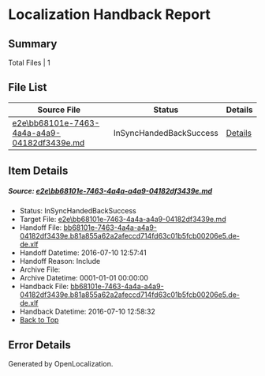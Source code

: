 # <a name='report-top'></a> Localization Handback Report

## Summary
 Total Files | 1

## File List
 Source File | Status | Details 
 ----------- | ------ | ------- 
 [e2e\bb68101e-7463-4a4a-a4a9-04182df3439e.md](https://github.com/OpenLocalizationTestOrg/oltest/blob/3ee79cd650b171f766385f6bc2cbfc96b764eef3/e2e/bb68101e-7463-4a4a-a4a9-04182df3439e.md) | InSyncHandedBackSuccess | [Details](#1253032f2f7c5644b6e0ef690377de937e780a386)

## Item Details
##### <a name='1253032f2f7c5644b6e0ef690377de937e780a386'></a> Source: [e2e\bb68101e-7463-4a4a-a4a9-04182df3439e.md](https://github.com/OpenLocalizationTestOrg/oltest/blob/3ee79cd650b171f766385f6bc2cbfc96b764eef3/e2e/bb68101e-7463-4a4a-a4a9-04182df3439e.md)
* Status: InSyncHandedBackSuccess
* Target File: [e2e\bb68101e-7463-4a4a-a4a9-04182df3439e.md](https://github.com/OpenLocalizationTestOrg/oltest-dede-fly/blob/c51e57d77d3eb1e25abae2ce7021ff66655fd055/e2e/bb68101e-7463-4a4a-a4a9-04182df3439e.md)
* Handoff File: [bb68101e-7463-4a4a-a4a9-04182df3439e.b81a855a62a2afeccd714fd63c01b5fcb00206e5.de-de.xlf](https://github.com/OpenLocalizationTestOrg/olhandoff-e2e/blob/82024d20024c00af9c3582b05c20fce08865c41d/ol-handoff/OpenLocalizationTestOrg/oltest-dede-fly/ci/ht/bb68101e-7463-4a4a-a4a9-04182df3439e.b81a855a62a2afeccd714fd63c01b5fcb00206e5.de-de.xlf)
* Handoff Datetime: 2016-07-10 12:57:41
* Handoff Reason: Include
* Archive File: 
* Archive Datetime: 0001-01-01 00:00:00
* Handback File: [bb68101e-7463-4a4a-a4a9-04182df3439e.b81a855a62a2afeccd714fd63c01b5fcb00206e5.de-de.xlf](https://github.com/OpenLocalizationTestOrg/olhandback-e2e/blob/3d3ef742e23748f5522a7c8d5c2a747d1564538c/ol-handback/OpenLocalizationTestOrg/oltest-dede-fly/ci/ht/bb68101e-7463-4a4a-a4a9-04182df3439e.b81a855a62a2afeccd714fd63c01b5fcb00206e5.de-de.xlf)
* Handback Datetime: 2016-07-10 12:58:32
* [Back to Top](#report-top)


## Error Details

Generated by OpenLocalization.
